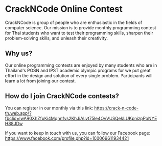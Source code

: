 # CrackNCode Online Contest

CrackNCode is group of people who are enthusiastic in the fields of computer science. Our mission is to provide monthly programming contest for Thai students who want to test their programming skills, sharpen their problem-solving skills, and unleash their creativity.

## Why us?

Our online programming contests are enjoyed by many students who are in Thailand's POSN and IPST academic olympic programs for we put great effort in the design and solution of every single problem. Participants will learn a lot from joining our contest.

## How do I join CrackNCode contests?
You can register in our monthly via this link: https://crack-n-code-th.web.app/?fbclid=IwAR0XhZfuKi4Mqnnfvs2KhJiALvt75Ie4OvVUSQekLUKpnizpPoNYEH88JDw

If you want to keep in touch with us, you can follow our Facebook page: https://www.facebook.com/profile.php?id=100069611934421
